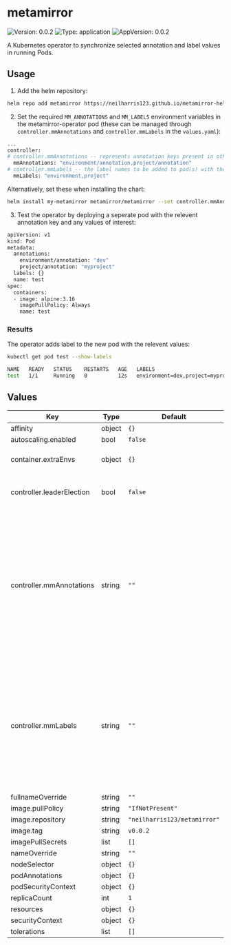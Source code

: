 # metamirror

![Version: 0.0.2](https://img.shields.io/badge/Version-0.0.2-informational?style=flat-square) ![Type: application](https://img.shields.io/badge/Type-application-informational?style=flat-square) ![AppVersion: 0.0.2](https://img.shields.io/badge/AppVersion-0.0.2-informational?style=flat-square)

A Kubernetes operator to synchronize selected annotation and label values in running Pods.

## Usage

1. Add the helm repository:

```Bash
helm repo add metamirror https://neilharris123.github.io/metamirror-helm/
```

2. Set the required `MM_ANNOTATIONS` and `MM_LABELS` environment variables in the metamirror-operator pod (these can be managed through `controller.mmAnnotations` and `controller.mmLabels` in the `values.yaml`):


```Bash
...
controller:
# controller.mmAnnotations -- represents annotation keys present in other pod(s). The operator will copy the corresponding annotation values. Multiple values should be seperated by a single comma.
  mmAnnotations: "environment/annotation,project/annotation"
# controller.mmLabels -- the label names to be added to pod(s) with the above annotations. The value of the labels will be that of the copied annotation values. Multiple values should be seperated by a single comma.
  mmLabels: "environment,project"
```

Alternatively, set these when installing the chart:

```Bash
helm install my-metamirror metamirror/metamirror --set controller.mmAnnotations=environment/annotation --set controller.mmLabels=environment
```

3. Test the operator by deploying a seperate pod with the relevent annotation key and any values of interest:

```Bash
apiVersion: v1
kind: Pod
metadata:
  annotations:
    environment/annotation: "dev"
    project/annotation: "myproject"
  labels: {}
  name: test
spec:
  containers:
  - image: alpine:3.16
    imagePullPolicy: Always
    name: test
```

### Results

The operator adds label to the new pod with the relevent values:
```Bash
kubectl get pod test --show-labels

NAME   READY   STATUS    RESTARTS   AGE   LABELS
test   1/1     Running   0          12s   environment=dev,project=myproject
```

## Values

| Key | Type | Default | Description |
|-----|------|---------|-------------|
| affinity | object | `{}` |  |
  autoscaling.enabled | bool | `false` |
| container.extraEnvs | object | `{}` | Additional environment variables |
| controller.leaderElection | bool | `false` | Enable leader election for running multiple controller pods |
| controller.mmAnnotations | string | `""` | The annotation key(s) present in other pods you would like to modify. You can either add a single annotation key, or multiple annotation keys seperated by commas. The operator will copy the corresponding annotation values. |
| controller.mmLabels | string | `""` |  The label names to be added to pods that contain any of the mmAnnotations. Multiple values should be seperated by a comma. The operator will add the copied annotation value as the labels value. |
| fullnameOverride | string | `""` |  |
| image.pullPolicy | string | `"IfNotPresent"` |  |
| image.repository | string | `"neilharris123/metamirror"` |  |
| image.tag | string | `v0.0.2` |  |
| imagePullSecrets | list | `[]` |  |
| nameOverride | string | `""` |  |
| nodeSelector | object | `{}` |  |
| podAnnotations | object | `{}` |  |
| podSecurityContext | object | `{}` |  |
| replicaCount | int | `1` |  |
| resources | object | `{}` |  |
| securityContext | object | `{}` |  |
| tolerations | list | `[]` |  |

